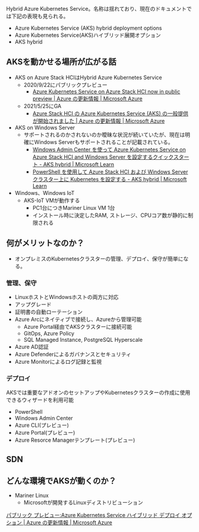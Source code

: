 Hybrid Azure Kubernetes Service。名称は揺れており、現在のドキュメントでは下記の表現も見られる。
- Azure Kubernetes Service (AKS) hybrid deployment options
- Azure Kubernetes Service(AKS)ハイブリッド展開オプション
- AKS hybrid

## AKSを動かせる場所が広がる話
- AKS on Azure Stack HCIはHybrid Azure Kubernetes Service
	- 2020/9/22にパブリックプレビュー
		- [Azure Kubernetes Service on Azure Stack HCI now in public preview | Azure の更新情報 | Microsoft Azure](https://azure.microsoft.com/ja-jp/updates/azure-kubernetes-service-on-azure-stack-hci-now-in-public-preview/)
	- 2021/5/25にGA
		- [Azure Stack HCI の Azure Kubernetes Service (AKS) の一般提供が開始されました | Azure の更新情報 | Microsoft Azure](https://azure.microsoft.com/ja-jp/updates/azure-kubernetes-service-aks-on-azure-stack-hci-is-now-generally-available/)
- AKS on Windows Server
	- サポートされるのかされないのか曖昧な状況が続いていたが、現在は明確にWindows Serverもサポートされることが記載されている。
		- [Windows Admin Center を使って Azure Kubernetes Service on Azure Stack HCI and Windows Server を設定するクイックスタート - AKS hybrid | Microsoft Learn](https://learn.microsoft.com/ja-jp/azure/aks/hybrid/setup#setting-up-an-azure-kubernetes-service-host)
		- [PowerShell を使用して Azure Stack HCI および Windows Server クラスター上に Kubernetes を設定する - AKS hybrid | Microsoft Learn](https://learn.microsoft.com/ja-jp/azure/aks/hybrid/kubernetes-walkthrough-powershell)
- Windows、Windows IoT
	- AKS-IoT VMが動作する
		- PC1台につきMariner Linux VM 1台
		- インストール時に決定したRAM, ストレージ、CPUコア数が静的に制限される

## 何がメリットなのか？
- オンプレミスのKubernetesクラスターの管理、デプロイ、保守が簡単になる。

### 管理、保守
- LinuxホストとWindowsホストの両方に対応
- アップグレード
- 証明書の自動ローテーション
- Azure Arcにネイティブで接続し、Azureから管理可能
	- Azure Portal経由でAKSクラスターに接続可能
	- GitOps, Azure Policy
	- SQL Managed Instance, PostgreSQL Hyperscale
- Azure AD認証
- Azure Defenderによるガバナンスとセキュリティ
- Azure Monitorによるログ記録と監視

### デプロイ
AKSでは重要なアドオンのセットアップやKubernetesクラスターの作成に使用できるウィザードを利用可能
- PowerShell
- Windows Admin Center
- Azure CLI(プレビュー)
- Azure Portal(プレビュー)
- Azure Resorce Managerテンプレート(プレビュー)

## SDN

## どんな環境でAKSが動くのか？
- Mariner Linux
	- Microsoftが開発するLinuxディストリビューション

[パブリック プレビュー:Azure Kubernetes Service ハイブリッド デプロイ オプション | Azure の更新情報 | Microsoft Azure](https://azure.microsoft.com/ja-jp/updates/public-preview-azure-kubernetes-service-hybrid-deployment-options/)


